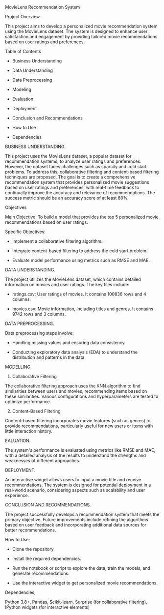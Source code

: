 MovieLens Recommendation System

Project Overview

This project aims to develop a personalized movie recommendation system using the MovieLens dataset. The system is designed to enhance user satisfaction and engagement by providing tailored movie recommendations based on user ratings and preferences.

Table of Contents

- Business Understanding

- Data Understanding
  
- Data Preprocessing
  
- Modeling
  
- Evaluation
  
- Deployment
  
- Conclusion and Recommendations
  
- How to Use
  
- Dependencies

BUSINESS UNDERSTANDING.

This project uses the MovieLens dataset, a popular dataset for recommendation systems, to analyze user ratings and preferences. However, the dataset faces challenges such as sparsity and cold start problems. To address this, collaborative filtering and content-based filtering techniques are proposed. The goal is to create a comprehensive recommendation system that provides personalized movie suggestions based on user ratings and preferences, with real-time feedback to continually improve the accuracy and relevance of recommendations. The success metric should be an accuracy score of at least 80%.

Objectives

Main Objective: To build a model that provides the top 5 personalized movie recommendations based on user ratings.

Specific Objectives:

- Implement a collaborative filtering algorithm.
 
- Integrate content-based filtering to address the cold start problem.

- Evaluate model performance using metrics such as RMSE and MAE.

DATA UNDERSTANDING.

The project utilizes the MovieLens dataset, which contains detailed information on movies and user ratings. The key files include:

- ratings.csv: User ratings of movies. It contains 100836 rows and 4 columns.

- movies.csv: Movie information, including titles and genres. It contains 9742 rows and 3 columns.
  
DATA PREPROCESSING.

Data preprocessing steps involve:

- Handling missing values and ensuring data consistency.

- Conducting exploratory data analysis (EDA) to understand the distribution and patterns in the data.
  
MODELLING.
  
1. Collaborative Filtering

The collaborative filtering approach uses the KNN algorithm to find similarities between users and movies, recommending items based on these similarities. Various configurations and hyperparameters are tested to optimize performance.

2. Content-Based Filtering
   
Content-based filtering incorporates movie features (such as genres) to provide recommendations, particularly useful for new users or items with little interaction history.

EALUATION.

The system's performance is evaluated using metrics like RMSE and MAE, with a detailed analysis of the results to understand the strengths and weaknesses of different approaches.

DEPLOYMENT.

An interactive widget allows users to input a movie title and receive recommendations. The system is designed for potential deployment in a real-world scenario, considering aspects such as scalability and user experience.

CONCLUSION AND RECOMMENDATIONS.

The project successfully develops a recommendation system that meets the primary objective. Future improvements include refining the algorithms based on user feedback and incorporating additional data sources for better recommendations.

How to Use;

- Clone the repository.

- Install the required dependencies.
  
- Run the notebook or script to explore the data, train the models, and generate recommendations.
  
- Use the interactive widget to get personalized movie recommendations.
  
Dependencies;

Python 3.8+,
Pandas,
Scikit-learn,
Surprise (for collaborative filtering),
IPython widgets (for interactive elements)
